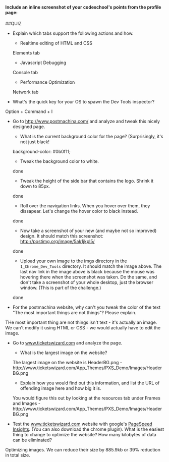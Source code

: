 #### Include an inline screenshot of your codeschool's points from the profile page:

<!-- Modify the Markdown to include your answers. Don't delete the questions! -->

##QUIZ
* Explain which tabs support the following actions and how.
  * Realtime editing of HTML and CSS 
  <p>Elements tab</p>

  * Javascript Debugging
  <p>Console tab</p>

  * Performance Optimization 
  <p>Network tab</p>

* What's the quick key for your OS to spawn the Dev Tools inspector?
<p>Option + Command + I</p>


* Go to http://www.postmachina.com/ and analyze and tweak this nicely designed page.
  * What is the current background color for the page?  (Surprisingly, it's not just black!
  <p>background-color: #0b0f11;</p>

  * Tweak the background color to white.
  <p>done</p>

  * Tweak the height of the side bar that contains the logo.  Shrink it down to 85px.
  <p>done</p>

  * Roll over the navigation links.  When you hover over them, they dissapear.  Let's change the hover color to black instead.
  <p>done</p>

  * Now take a screenshot of your new (and maybe not so improved) design.  It should match this screenshot: http://postimg.org/image/5ak1jkpl5/
  <p>done</p>

  * Upload your own image to the imgs directory in the `1_Chrome_Dev_Tools` directory.  It should match the image above. The last nav link in the image above is black because the mouse was hovering there when the screenshot was taken. Do the same, and don't take a screenshot of your whole desktop, just the browser window. (This is part of the challenge.)
  <p>done</p>

* For the postmachina website, why can't you tweak the color of the text "The most important things are not things"?  Please explain.
<p>THe most important thing are not things isn't text - it's actually an image.  We can't modify it using HTML or CSS - we would actually have to edit the image.</p>

* Go to www.ticketswizard.com and analyze the page.  
  * What is the largest image on the website? 
  <p>The largest image on the website is HeaderBG.png - http://www.ticketswizard.com/App_Themes/PXS_Demo/Images/HeaderBG.png</p>

  * Explain how you would find out this information, and list the URL of offending image here and how big it is.
  <p>You would figure this out by looking at the resources tab under Frames and Images - http://www.ticketswizard.com/App_Themes/PXS_Demo/Images/HeaderBG.png</p>

* Test the www.ticketswizard.com website with google's [PageSpeed Insights](http://www.ticketswizard.com/).  (You can also download the chrome plugin).  What is the easiest thing to change to optimize the website?  How many kilobytes of data can be eliminated?

<p>Optimizing images.  We can reduce their size by 885.9kb or 39% reduction in total size.</p>

